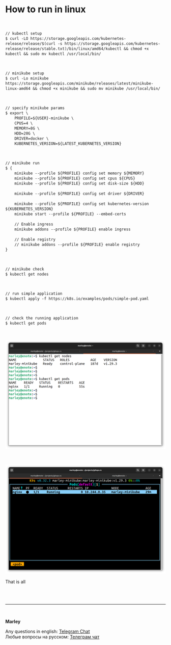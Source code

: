 # How to run in linux

<br/>

```
// kubectl setup
$ curl -LO https://storage.googleapis.com/kubernetes-release/release/$(curl -s https://storage.googleapis.com/kubernetes-release/release/stable.txt)/bin/linux/amd64/kubectl && chmod +x kubectl && sudo mv kubectl /usr/local/bin/
```

<br/>

```
// minikube setup
$ curl -Lo minikube https://storage.googleapis.com/minikube/releases/latest/minikube-linux-amd64 && chmod +x minikube && sudo mv minikube /usr/local/bin/
```


<br/>

```
// specify minikube params
$ export \
    PROFILE=${USER}-minikube \
    CPUS=4 \
    MEMORY=8G \
    HDD=20G \
    DRIVER=docker \
    KUBERNETES_VERSION=${LATEST_KUBERNETES_VERSION}
```

<br/>

```
// minikube run
$ {
    minikube --profile ${PROFILE} config set memory ${MEMORY}
    minikube --profile ${PROFILE} config set cpus ${CPUS}
    minikube --profile ${PROFILE} config set disk-size ${HDD}

    minikube --profile ${PROFILE} config set driver ${DRIVER}

    minikube --profile ${PROFILE} config set kubernetes-version ${KUBERNETES_VERSION}
    minikube start --profile ${PROFILE} --embed-certs

    // Enable ingress
    minikube addons --profile ${PROFILE} enable ingress

    // Enable registry
    // minikube addons --profile ${PROFILE} enable registry
}
```

<br/>

```
// minikube check
$ kubectl get nodes
```

<br/>

```
// run simple application
$ kubectl apply -f https://k8s.io/examples/pods/simple-pod.yaml
```
<br/>

```
// check the running application
$ kubectl get pods
```

<br/>

![Application](/img/kubectl.png)

<br/>

![Application](/img/k9s.png)


That is all


<br/><br/>

---

<br/>

**Marley**

Any questions in english: <a href="https://gitops.ru/chat/">Telegram Chat</a>  
Любые вопросы на русском: <a href="https://gitops.ru/chat/">Телеграм чат</a>
